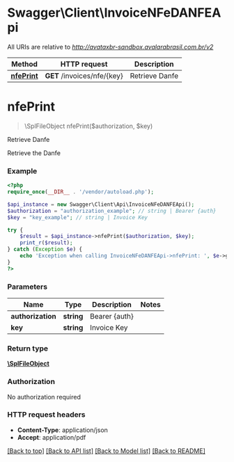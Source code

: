 # Swagger\Client\InvoiceNFeDANFEApi

All URIs are relative to *http://avataxbr-sandbox.avalarabrasil.com.br/v2*

Method | HTTP request | Description
------------- | ------------- | -------------
[**nfePrint**](InvoiceNFeDANFEApi.md#nfePrint) | **GET** /invoices/nfe/{key} | Retrieve Danfe


# **nfePrint**
> \SplFileObject nfePrint($authorization, $key)

Retrieve Danfe

Retrieve the Danfe

### Example
```php
<?php
require_once(__DIR__ . '/vendor/autoload.php');

$api_instance = new Swagger\Client\Api\InvoiceNFeDANFEApi();
$authorization = "authorization_example"; // string | Bearer {auth}
$key = "key_example"; // string | Invoice Key

try {
    $result = $api_instance->nfePrint($authorization, $key);
    print_r($result);
} catch (Exception $e) {
    echo 'Exception when calling InvoiceNFeDANFEApi->nfePrint: ', $e->getMessage(), PHP_EOL;
}
?>
```

### Parameters

Name | Type | Description  | Notes
------------- | ------------- | ------------- | -------------
 **authorization** | **string**| Bearer {auth} |
 **key** | **string**| Invoice Key |

### Return type

[**\SplFileObject**](../Model/\SplFileObject.md)

### Authorization

No authorization required

### HTTP request headers

 - **Content-Type**: application/json
 - **Accept**: application/pdf

[[Back to top]](#) [[Back to API list]](../../README.md#documentation-for-api-endpoints) [[Back to Model list]](../../README.md#documentation-for-models) [[Back to README]](../../README.md)


